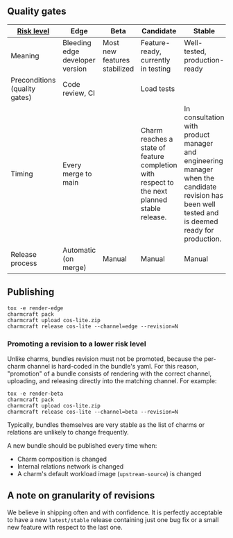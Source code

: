 ## Quality gates

| [Risk level]                  | Edge                            | Beta                         | Candidate                                                                                    | Stable                                                                                                                                            |
|-------------------------------|---------------------------------|------------------------------|----------------------------------------------------------------------------------------------|---------------------------------------------------------------------------------------------------------------------------------------------------|
| Meaning                       | Bleeding edge developer version | Most new features stabilized | Feature-ready, currently in testing                                                          | Well-tested, production-ready                                                                                                                     |
| Preconditions (quality gates) | Code review, CI                 |                              | Load tests                                                                                   |                                                                                                                                                   |
| Timing                        | Every merge to main             |                              | Charm reaches a state of feature completion with respect to the next planned stable release. | In consultation with product manager and engineering manager when the candidate revision has been well tested and is deemed ready for production. |
| Release process               | Automatic (on merge)            | Manual                       | Manual                                                                                       | Manual                                                                                                                                            |


## Publishing
```shell
tox -e render-edge
charmcraft pack
charmcraft upload cos-lite.zip
charmcraft release cos-lite --channel=edge --revision=N
```

### Promoting a revision to a lower risk level
Unlike charms, bundles revision must not be promoted, because the per-charm channel is hard-coded
in the bundle's yaml. For this reason, "promotion" of a bundle consists of rendering with the
correct channel, uploading, and releasing directly into the matching channel. For example:

```shell
tox -e render-beta
charmcraft pack
charmcraft upload cos-lite.zip
charmcraft release cos-lite --channel=beta --revision=N
```

Typically, bundles themselves are very stable as the list of charms or relations are unlikely to
change frequently.

A new bundle should be published every time when:
- Charm composition is changed
- Internal relations network is changed
- A charm's default workload image (`upstream-source`) is changed


## A note on granularity of revisions

We believe in shipping often and with confidence. It is perfectly acceptable to have a new `latest/stable` release containing just one bug fix or a small new feature with respect to the last one.

[Risk level]: https://snapcraft.io/docs/channels#heading--risk-levels
